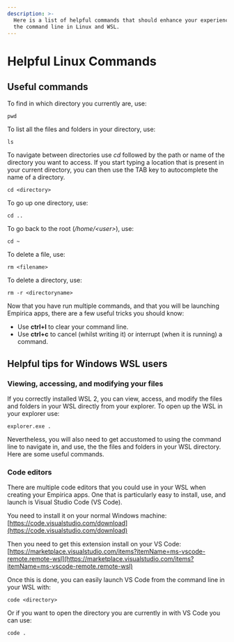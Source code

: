 ```yaml
---
description: >-
  Here is a list of helpful commands that should enhance your experience with
  the command line in Linux and WSL.
---
```


# Helpful Linux Commands

## Useful commands

To find in which directory you currently are, use:

```text
pwd
```

To list all the files and folders in your directory, use:

```text
ls
```

To navigate between directories use _cd_ followed by the path or name of the directory you want to access. If you start typing a location that is present in your current directory, you can then use the TAB key to autocomplete the name of a directory.

```text
cd <directory>
```

To go up one directory, use:

```text
cd ..
```

To go back to the root \(_/home/&lt;user&gt;_\), use:

```text
cd ~
```

To delete a file, use:

```text
rm <filename>
```

To delete a directory, use:

```text
rm -r <directoryname>
```

Now that you have run multiple commands, and that you will be launching Empirica apps, there are a few useful tricks you should know:

* Use **ctrl+l** to clear your command line.
* Use **ctrl+c** to cancel \(whilst writing it\) or interrupt \(when it is running\) a command.

## Helpful tips for Windows WSL users

### Viewing, accessing, and modifying your files

If you correctly installed WSL 2, you can view, access, and modify the files and folders in your WSL directly from your explorer. To open up the WSL in your explorer use:

```text
explorer.exe .
```

Nevertheless, you will also need to get accustomed to using the command line to navigate in, and use, the the files and folders in your WSL directory. Here are some useful commands.

### Code editors

There are multiple code editors that you could use in your WSL when creating your Empirica apps. One that is particularly easy to install, use, and launch is Visual Studio Code \(VS Code\).

You need to install it on your normal Windows machine: [https://code.visualstudio.com/download](https://code.visualstudio.com/download)

Then you need to get this extension install on your VS Code: [https://marketplace.visualstudio.com/items?itemName=ms-vscode-remote.remote-wsl](https://marketplace.visualstudio.com/items?itemName=ms-vscode-remote.remote-wsl)

Once this is done, you can easily launch VS Code from the command line in your WSL with:

```text
code <directory>
```

Or if you want to open the directory you are currently in with VS Code you can use:

```text
code .
```

